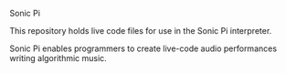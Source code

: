 Sonic Pi

This repository holds live code files for use in the Sonic Pi interpreter.

Sonic Pi enables programmers to create live-code audio performances writing algorithmic music. 